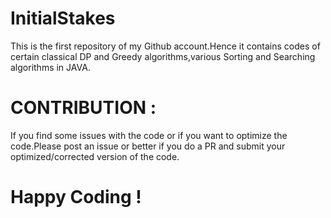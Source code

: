 # InitialStakes
This is the first repository of my Github account.Hence it contains codes of certain classical DP and Greedy algorithms,various Sorting and Searching algorithms in JAVA.


# CONTRIBUTION :
If you find some issues with the code or if you want to optimize the code.Please post an issue or better if you do a PR and submit your optimized/corrected version of the code.

# Happy Coding !
